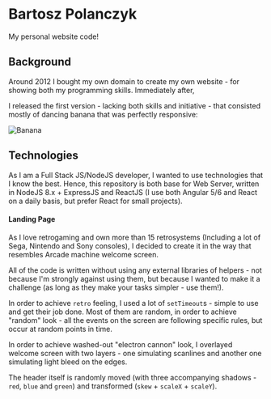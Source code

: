 # Bartosz Polanczyk

My personal website code!

## Background

Around 2012 I bought my own domain to create my own website - for showing both my programming skills. Immediately after, 

I released the first version - lacking both skills and initiative - that consisted mostly of dancing banana that was perfectly responsive:

![Banana](https://media.giphy.com/media/IB9foBA4PVkKA/giphy.gif)

## Technologies

As I am a Full Stack JS/NodeJS developer, I wanted to use technologies that I know the best. Hence, this repository is both base for Web Server, written in NodeJS 8.x + ExpressJS and ReactJS (I use both Angular 5/6 and React on a daily basis, but prefer React for small projects).

#### Landing Page

As I love retrogaming and own more than 15 retrosystems (Including a lot of Sega, Nintendo and Sony consoles), I decided to create it in the way that resembles Arcade machine welcome screen.

All of the code is written without using any external libraries of helpers - not because I'm strongly against using them, but because I wanted to make it a challenge (as long as they make your tasks simpler - use them!).

In order to achieve `retro` feeling, I used a lot of `setTimeout`s - simple to use and get their job done. Most of them are random, in order to achieve "random" look - all the events on the screen are following specific rules, but occur at random points in time.

In order to achieve washed-out "electron cannon" look, I overlayed welcome screen with two layers - one simulating scanlines and another one simulating light bleed on the edges.

The header itself is randomly moved (with three accompanying shadows - `red`, `blue` and `green`) and transformed (`skew` + `scaleX` + `scaleY`).


